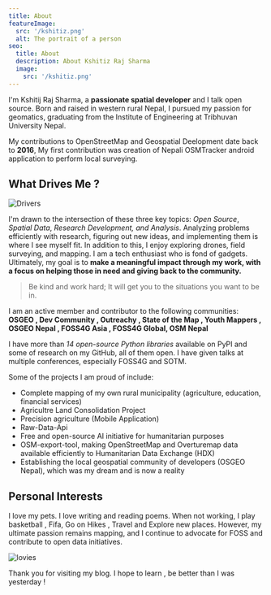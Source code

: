```yaml
---
title: About
featureImage:
  src: '/kshitiz.png'
  alt: The portrait of a person
seo:
  title: About
  description: About Kshitiz Raj Sharma
  image:
    src: '/kshitiz.png'
---
```



I'm Kshitij Raj Sharma, a **passionate spatial developer** and I talk open source. Born and raised in western rural Nepal, I pursued my passion for geomatics, graduating from the Institute of Engineering at Tribhuvan University Nepal.

My contributions to OpenStreetMap and Geospatial Deelopment date back to **2016**, My first contribution was creation of Nepali  OSMTracker android application to perform local surveying.

## What Drives Me ?

![Drivers](/posts/drive-intersection.png)

I'm drawn to the intersection of these three key topics: *Open Source*, *Spatial Data*, *Research Development, and Analysis*. Analyzing problems efficiently with research, figuring out new ideas, and implementing them is where I see myself fit. In addition to this, I enjoy exploring drones, field surveying, and mapping. I am a tech enthusiast who is fond of gadgets. Ultimately, my goal is to **make a meaningful impact through my work, with a focus on helping those in need and giving back to the community.**



> Be kind and work hard; It will get you to the situations you want to be in.



I am an active member and contributor to the following communities: **OSGEO , Dev Community , Outreachy , State of the Map , Youth Mappers , OSGEO Nepal , FOSS4G Asia , FOSS4G Global, OSM Nepal**

I have more than *14 open-source Python libraries* available on PyPI and some of research on my GitHub, all of them open. I have given talks at multiple conferences, especially FOSS4G and SOTM.

Some of the projects I am proud of include:

- Complete mapping of my own rural municipality (agriculture, education, financial services) 
- Agricultre Land Consolidation Project
- Precision agriculture (Mobile Application)
- Raw-Data-Api
- Free and open-source AI initiative for humanitarian purposes
- OSM-export-tool, making OpenStreetMap and Overturemap data available efficiently to Humanitarian Data Exchange (HDX)
- Establishing the local geospatial community of developers (OSGEO Nepal), which was my dream and is now a reality

## Personal Interests

I love my pets. I love writing and reading poems. When not working, I play basketball , Fifa, Go on Hikes , Travel and Explore new places. However, my ultimate passion remains mapping, and I continue to advocate for FOSS and contribute to open data initiatives.


![lovies](/posts/cats-dogs.png)


Thank you for visiting my blog. I hope to learn , be better than I was yesterday ! 